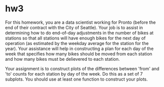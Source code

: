 # hw3

For this homework, you are a data scientist working for Pronto (before the end of their contract with the City of Seattle). Your job is to assist in determining how to do end-of-day adjustments in the number of bikes at stations so that all stations will have enough bikes for the next day of operation (as estimated by the weekday average for the station for the year). Your assistance will help in constructing a plan for each day of the week that specifies how many bikes should be moved from each station and how many bikes must be delievered to each station.

Your assignment is to construct plots of the differences between 'from' and 'to' counts for each station by day of the week. Do this as a set of 7 subplots. You should use at least one function to construct your plots.

